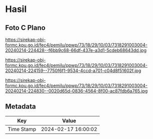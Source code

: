 # Hasil

## Foto C Plano

https://sirekap-obj-formc.kpu.go.id/fec4/pemilu/ppwp/73/18/29/10/03/7318291003004-20240214-224428--f6bb9c68-66df-437e-a3d1-5cdeb68643dd.jpg

https://sirekap-obj-formc.kpu.go.id/fec4/pemilu/ppwp/73/18/29/10/03/7318291003004-20240214-224159--7750f6f1-9534-4ccd-a701-c04d8f51602f.jpg

https://sirekap-obj-formc.kpu.go.id/fec4/pemilu/ppwp/73/18/29/10/03/7318291003004-20240214-224830--0020d65d-0836-4564-8f00-ac87fdb6a765.jpg


## Metadata

| Key        | Value               |
| ---------- | ------------------- |
| Time Stamp | 2024-02-17 16:00:02 |



